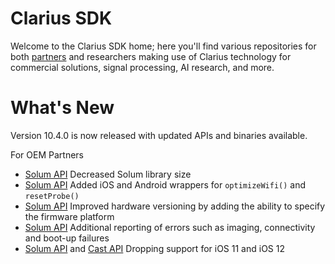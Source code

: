 # Clarius SDK

Welcome to the Clarius SDK home; here you'll find various repositories for both [partners](https://github.com/clariusdev/.github/blob/main/partners.md) and researchers making use of Clarius technology for commercial solutions, signal processing, AI research, and more.

What's New
==========

Version 10.4.0 is now released with updated APIs and binaries available.

For OEM Partners
* [Solum API](https://github.com/clariusdev/solum) Decreased Solum library size
* [Solum API](https://github.com/clariusdev/solum) Added iOS and Android wrappers for `optimizeWifi()` and `resetProbe()`
* [Solum API](https://github.com/clariusdev/solum) Improved hardware versioning by adding the ability to specify the firmware platform
* [Solum API](https://github.com/clariusdev/solum) Additional reporting of errors such as imaging, connectivity and boot-up failures
* [Solum API](https://github.com/clariusdev/solum) and [Cast API](https://github.com/clariusdev/cast) Dropping support for iOS 11 and iOS 12
